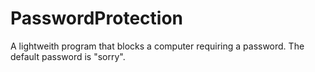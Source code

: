 # PasswordProtection
A lightweith program that blocks a computer requiring a password. The default password is "sorry".
